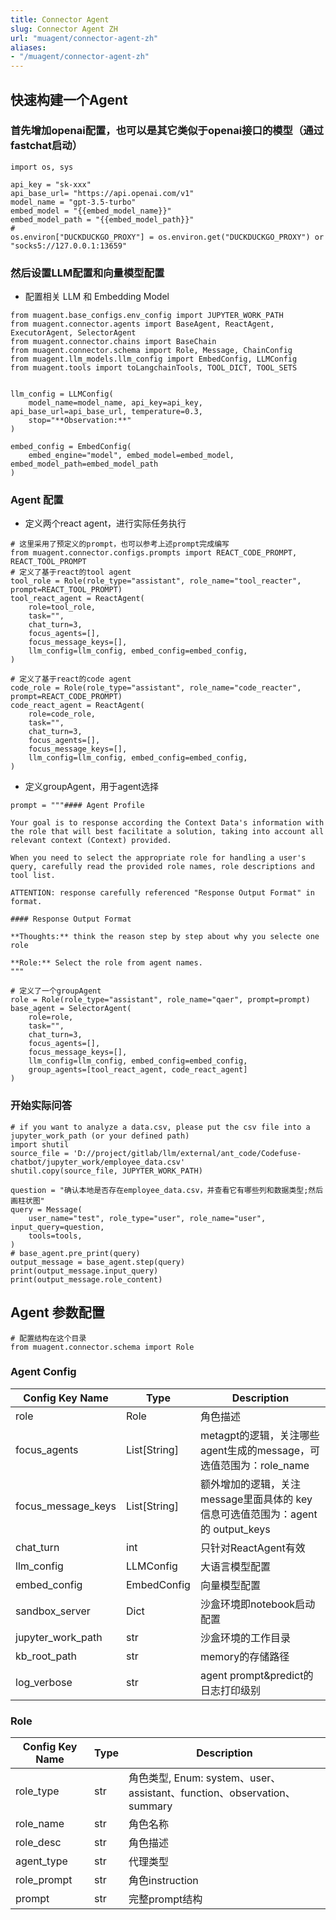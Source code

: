 ```yaml
---
title: Connector Agent
slug: Connector Agent ZH
url: "muagent/connector-agent-zh"
aliases:
- "/muagent/connector-agent-zh"
---
```



## 快速构建一个Agent
###  首先增加openai配置，也可以是其它类似于openai接口的模型（通过fastchat启动）
```
import os, sys

api_key = "sk-xxx"
api_base_url= "https://api.openai.com/v1"
model_name = "gpt-3.5-turbo"
embed_model = "{{embed_model_name}}"
embed_model_path = "{{embed_model_path}}"
#
os.environ["DUCKDUCKGO_PROXY"] = os.environ.get("DUCKDUCKGO_PROXY") or "socks5://127.0.0.1:13659"
```

### 然后设置LLM配置和向量模型配置

- 配置相关 LLM 和 Embedding Model
```
from muagent.base_configs.env_config import JUPYTER_WORK_PATH
from muagent.connector.agents import BaseAgent, ReactAgent, ExecutorAgent, SelectorAgent
from muagent.connector.chains import BaseChain
from muagent.connector.schema import Role, Message, ChainConfig
from muagent.llm_models.llm_config import EmbedConfig, LLMConfig
from muagent.tools import toLangchainTools, TOOL_DICT, TOOL_SETS


llm_config = LLMConfig(
    model_name=model_name, api_key=api_key,  api_base_url=api_base_url, temperature=0.3,
    stop="**Observation:**"
)

embed_config = EmbedConfig(
    embed_engine="model", embed_model=embed_model, embed_model_path=embed_model_path
)
```

### Agent 配置
- 定义两个react agent，进行实际任务执行
```
# 这里采用了预定义的prompt，也可以参考上述prompt完成编写
from muagent.connector.configs.prompts import REACT_CODE_PROMPT, REACT_TOOL_PROMPT
# 定义了基于react的tool agent
tool_role = Role(role_type="assistant", role_name="tool_reacter", prompt=REACT_TOOL_PROMPT)
tool_react_agent = ReactAgent(
    role=tool_role,
    task="",
    chat_turn=3,
    focus_agents=[],
    focus_message_keys=[],
    llm_config=llm_config, embed_config=embed_config,
)

# 定义了基于react的code agent
code_role = Role(role_type="assistant", role_name="code_reacter", prompt=REACT_CODE_PROMPT)
code_react_agent = ReactAgent(
    role=code_role,
    task="",
    chat_turn=3,
    focus_agents=[],
    focus_message_keys=[],
    llm_config=llm_config, embed_config=embed_config,
)

```

- 定义groupAgent，用于agent选择
```
prompt = """#### Agent Profile

Your goal is to response according the Context Data's information with the role that will best facilitate a solution, taking into account all relevant context (Context) provided.

When you need to select the appropriate role for handling a user's query, carefully read the provided role names, role descriptions and tool list.

ATTENTION: response carefully referenced "Response Output Format" in format.

#### Response Output Format

**Thoughts:** think the reason step by step about why you selecte one role

**Role:** Select the role from agent names.
"""

# 定义了一个groupAgent
role = Role(role_type="assistant", role_name="qaer", prompt=prompt)
base_agent = SelectorAgent(
    role=role,
    task="",
    chat_turn=3,
    focus_agents=[],
    focus_message_keys=[],
    llm_config=llm_config, embed_config=embed_config,
    group_agents=[tool_react_agent, code_react_agent]
)
```

### 开始实际问答
```
# if you want to analyze a data.csv, please put the csv file into a jupyter_work_path (or your defined path)
import shutil
source_file = 'D://project/gitlab/llm/external/ant_code/Codefuse-chatbot/jupyter_work/employee_data.csv'
shutil.copy(source_file, JUPYTER_WORK_PATH)

question = "确认本地是否存在employee_data.csv，并查看它有哪些列和数据类型;然后画柱状图"
query = Message(
    user_name="test", role_type="user", role_name="user", input_query=question,
    tools=tools,
)
# base_agent.pre_print(query)
output_message = base_agent.step(query)
print(output_message.input_query)
print(output_message.role_content)
```

## Agent 参数配置
```
# 配置结构在这个目录
from muagent.connector.schema import Role
```


### Agent Config
|Config Key Name|	Type|	Description|
| ------------------ | ---------- | ---------- |
|role|	Role	|角色描述|
|focus_agents	|List[String]	|metagpt的逻辑，关注哪些agent生成的message，可选值范围为：role_name
|focus_message_keys	|List[String]|	额外增加的逻辑，关注message里面具体的 key 信息可选值范围为：agent 的 output_keys|
|chat_turn	|int	|只针对ReactAgent有效|
|llm_config	|LLMConfig	|大语言模型配置|
|embed_config	|EmbedConfig	|向量模型配置|
|sandbox_server	|Dict	|沙盒环境即notebook启动配置|
|jupyter_work_path	|str	|沙盒环境的工作目录|
|kb_root_path	|str	|memory的存储路径|
|log_verbose	|str	|agent prompt&predict的日志打印级别|

### Role

| Config Key Name  | Type | Description        |
|------------------|------|--------------------|
| role_type        | str  | 角色类型, Enum: system、user、assistant、function、observation、summary           |
| role_name        | str  | 角色名称           |
| role_desc        | str  | 角色描述           |
| agent_type       | str  | 代理类型           |
| role_prompt      | str  | 角色instruction           |
| prompt      | str  | 完整prompt结构           |
